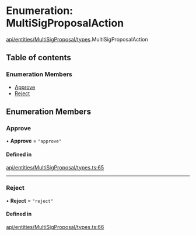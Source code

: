 # Enumeration: MultiSigProposalAction

[api/entities/MultiSigProposal/types](../wiki/api.entities.MultiSigProposal.types).MultiSigProposalAction

## Table of contents

### Enumeration Members

- [Approve](../wiki/api.entities.MultiSigProposal.types.MultiSigProposalAction#approve)
- [Reject](../wiki/api.entities.MultiSigProposal.types.MultiSigProposalAction#reject)

## Enumeration Members

### Approve

• **Approve** = ``"approve"``

#### Defined in

[api/entities/MultiSigProposal/types.ts:65](https://github.com/PolymeshAssociation/polymesh-sdk/blob/f8a937f04/src/api/entities/MultiSigProposal/types.ts#L65)

___

### Reject

• **Reject** = ``"reject"``

#### Defined in

[api/entities/MultiSigProposal/types.ts:66](https://github.com/PolymeshAssociation/polymesh-sdk/blob/f8a937f04/src/api/entities/MultiSigProposal/types.ts#L66)
